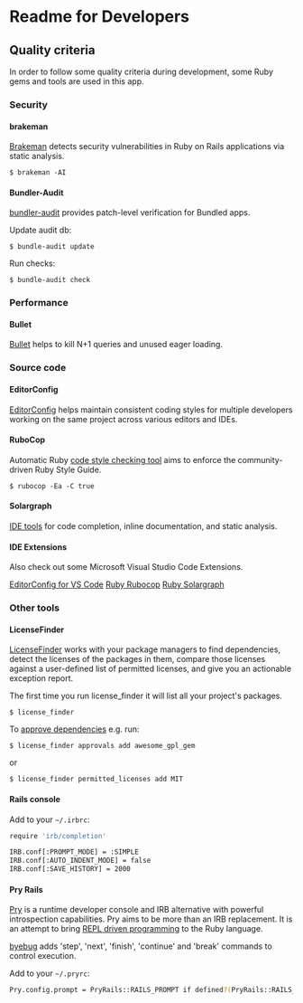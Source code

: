 # Readme for Developers

## Quality criteria

In order to follow some quality criteria during development, some Ruby gems and tools are used in this app.

### Security

#### brakeman

[Brakeman](https://rubygems.org/gems/brakeman) detects security vulnerabilities in Ruby on Rails applications via static analysis.

`$ brakeman -AI`

#### Bundler-Audit

[bundler-audit](https://rubygems.org/gems/bundler-audit) provides patch-level verification for Bundled apps.

Update audit db:

`$ bundle-audit update`

Run checks:

`$ bundle-audit check`

### Performance

#### Bullet

[Bullet](https://rubygems.org/gems/bullet) helps to kill N+1 queries and unused eager loading.

### Source code

#### EditorConfig

[EditorConfig](https://editorconfig.org) helps maintain consistent coding styles for multiple developers working on the same project across various editors and IDEs.

#### RuboCop

Automatic Ruby [code style checking tool](https://rubygems.org/gems/rubocop) aims to enforce the community-driven Ruby Style Guide.

`$ rubocop -Ea -C true`

#### Solargraph

[IDE tools](https://rubygems.org/gems/solargraph) for code completion, inline documentation, and static analysis.

#### IDE Extensions

Also check out some Microsoft Visual Studio Code Extensions.

[EditorConfig for VS Code](https://marketplace.visualstudio.com/items?itemName=EditorConfig.EditorConfig)
[Ruby Rubocop](https://marketplace.visualstudio.com/items?itemName=misogi.ruby-rubocop)
[Ruby Solargraph](https://marketplace.visualstudio.com/items?itemName=castwide.solargraph)

### Other tools

#### LicenseFinder

[LicenseFinder](https://rubygems.org/gems/license_finder) works with your package managers to find dependencies, detect the licenses of the packages in them, compare those licenses against a user-defined list of permitted licenses, and give you an actionable exception report.

The first time you run license_finder it will list all your project's packages.

`$ license_finder`

To [approve dependencies](https://github.com/pivotal/LicenseFinder#approving-dependencies) e.g. run:

`$ license_finder approvals add awesome_gpl_gem`

or

`$ license_finder permitted_licenses add MIT`

#### Rails console

Add to your `~/.irbrc`:

```bash
require 'irb/completion'

IRB.conf[:PROMPT_MODE] = :SIMPLE
IRB.conf[:AUTO_INDENT_MODE] = false
IRB.conf[:SAVE_HISTORY] = 2000

```

#### Pry Rails

[Pry](https://rubygems.org/gems/pry) is a runtime developer console and IRB alternative with powerful introspection capabilities. Pry aims to be more than an IRB replacement. It is an attempt to bring [REPL driven programming](https://pry.github.io/) to the Ruby language.

[byebug](https://rubygems.org/gems/pry-byebug) adds 'step', 'next', 'finish', 'continue' and 'break' commands to control execution.

Add to your `~/.pryrc`:

```bash
Pry.config.prompt = PryRails::RAILS_PROMPT if defined?(PryRails::RAILS_PROMPT)
```
